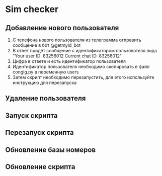 # Sim checker

## Добавление нового пользователя

1. С телефона нового пользователя из телеграмма отправить сообщение в бот @getmyid_bot
2. В ответ придёт сообщение с идентификатором пользователя вида "Your user ID: 83256012 Current chat ID: 83256012"
3. Цифра в ответе и есть идентификатор пользователя
4. Идентификатор пользователя необходимо скопировать в файл congig.py в переменную users
5. Затем скрипт необходимо перезапустить, для этого используйте инструкцию для перезапуска

## Удаление пользователя

## Запуск скрипта

## Перезапуск скрипта

## Обновление базы номеров

## Обновление скрипта